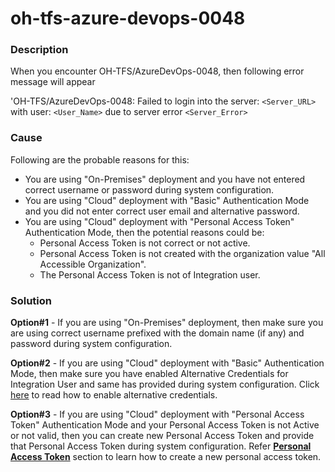 # oh-tfs-azure-devops-0048

### Description

When you encounter OH-TFS/AzureDevOps-0048, then following error message will appear&#x20;

'OH-TFS/AzureDevOps-0048: Failed to login into the server: `<Server_URL>` with user: `<User_Name>` due to server error `<Server_Error>`

### Cause

Following are the probable reasons for this:

* You are using "On-Premises" deployment and you have not entered correct username or password during system configuration.
* You are using "Cloud" deployment with "Basic" Authentication Mode and you did not enter correct user email and alternative password.
* You are using "Cloud" deployment with "Personal Access Token" Authentication Mode, then the potential reasons could be:
  * Personal Access Token is not correct or not active.
  * Personal Access Token is not created with the organization value "All Accessible Organization".
  * The Personal Access Token is not of Integration user.

### Solution

**Option#1** - If you are using "On-Premises" deployment, then make sure you are using correct username prefixed with the domain name (if any) and password during system configuration.&#x20;

**Option#2** - If you are using "Cloud" deployment with "Basic" Authentication Mode, then make sure you have enabled Alternative Credentials for Integration User and same has provided during system configuration. Click [here](../../../../connectors/azure-devops#enable-alternate-authentication-credentials) to read how to enable alternative credentials.

**Option#3** - If you are using "Cloud" deployment with "Personal Access Token" Authentication Mode and your Personal Access Token is not Active or not valid, then you can create new Personal Access Token and provide that Personal Access Token during system configuration. Refer [**Personal Access Token**](../../../../connectors/azure-devops#create-personal-access-token) section to learn how to create a new personal access token.&#x20;
